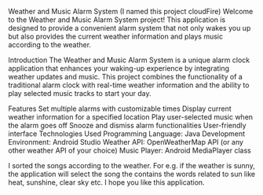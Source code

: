 Weather and Music Alarm System (I named this project cloudFire)
Welcome to the Weather and Music Alarm System project! This application is designed to provide a convenient alarm system that not only wakes you up but also provides the current weather information and plays music according to the weather.

Introduction
The Weather and Music Alarm System is a unique alarm clock application that enhances your waking-up experience by integrating weather updates and music. This project combines the functionality of a traditional alarm clock with real-time weather information and the ability to play selected music tracks to start your day.

Features
Set multiple alarms with customizable times
Display current weather information for a specified location
Play user-selected music when the alarm goes off
Snooze and dismiss alarm functionalities
User-friendly interface
Technologies Used
Programming Language: Java
Development Environment: Android Studio
Weather API: OpenWeatherMap API (or any other weather API of your choice)
Music Player: Android MediaPlayer class

I sorted the songs according to the weather. For e.g. if the weather is sunny, the application will select the song the contains the words related to sun like heat, sunshine, clear sky etc.
I hope you like this application.
